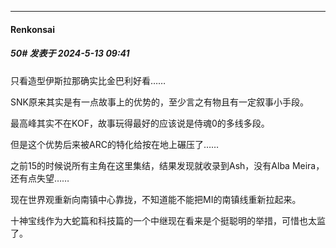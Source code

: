 ﻿
*****

####  Renkonsai  
##### 50#       发表于 2024-5-13 09:41

只看造型伊斯拉那确实比金巴利好看……

SNK原来其实是有一点故事上的优势的，至少言之有物且有一定叙事小手段。

最高峰其实不在KOF，故事玩得最好的应该说是侍魂0的多线多段。

但是这个优势后来被ARC的特化给按在地上碾压了……

之前15的时候说所有主角在这里集结，结果发现就收录到Ash，没有Alba Meira，还有点失望……

现在世界观重新向南镇中心靠拢，不知道能不能把MI的南镇线重新拉起来。

十神宝线作为大蛇篇和科技篇的一个中继现在看来是个挺聪明的举措，可惜也太监了。

